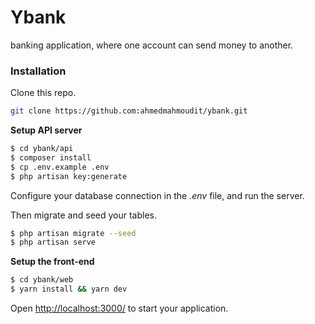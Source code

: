 # Ybank

banking application, where one account can send money to another.

### Installation

Clone this repo.

```sh
git clone https://github.com:ahmedmahmoudit/ybank.git
```

**Setup API server**

```sh
$ cd ybank/api
$ composer install
$ cp .env.example .env
$ php artisan key:generate
```

Configure your database connection in the *.env* file, and run the server.

Then migrate and seed your tables.

```sh
$ php artisan migrate --seed
$ php artisan serve
```

**Setup the front-end**

```sh
$ cd ybank/web
$ yarn install && yarn dev
```



Open [http://localhost:3000/](http://localhost:3000) to start your application.
